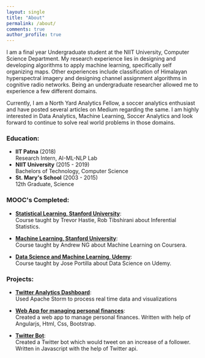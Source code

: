 ```yaml
---
layout: single
title: "About"
permalink: /about/
comments: true
author_profile: true
---
```



I am a final year Undergraduate student at the NIIT University, Computer Science Department. My research experience lies in designing and developing algorithms to apply machine learning, specifically self organizing maps. Other experiences include classification of Himalayan hyperspectral imagery and designing channel assignment algorithms in cognitive radio networks. Being an undergraduate researcher allowed me to experience a few different domains. 

Currently, I am a North Yard Analytics Fellow, a soccer analytics enthusiast and have posted several articles on Medium regarding the same. I am highly interested in Data Analytics, Machine Learning, Soccer Analytics and look forward to continue to solve real world problems in those domains.


### Education:
- **IIT Patna** (2018)   
  Research Intern, AI-ML-NLP Lab
- **NIIT University** (2015 - 2019)   
  Bachelors of Technology, Computer Science
- **St. Mary's School** (2003 - 2015)   
  12th Graduate, Science


### MOOC's Completed:
- [**Statistical Learning, Stanford University**](https://github.com/abhinavralhan/MOOCS-completed/blob/master/Stats-Stanford.pdf):      
	Course taught by Trevor Hastie, Rob Tibshirani about Inferential Statistics.

- [**Machine Learning, Stanford University**](https://github.com/abhinavralhan/ml-stanford-coursera):      
	Course taught by Andrew NG about Machine Learning on Coursera.

- [**Data Science and Machine Learning, Udemy**](https://github.com/abhinavralhan/DS-ML-udemy):      
	Course taught by Jose Portilla about Data Science on Udemy.


### Projects:
- [**Twitter Analytics Dashboard**](https://github.com/abhinavralhan/capstone-apache-storm):      
  Used Apache Storm to process real time data and visualizations 

- [**Web App for managing personal finances**](https://github.com/abhinavralhan/ml-stanford-coursera):      
	Created a web app to manage personal finances. Written with help of Angularjs, Html, Css, Bootstrap.

- [**Twitter Bot**](https://github.com/abhinavralhan/twitter-bot):      
	Created a Twitter bot which would tweet on an increase of a follower. Written in Javascript with the help of Twitter api.
